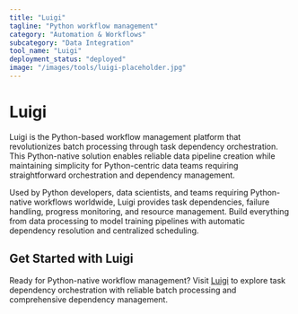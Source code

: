 ```yaml
---
title: "Luigi"
tagline: "Python workflow management"
category: "Automation & Workflows"
subcategory: "Data Integration"
tool_name: "Luigi"
deployment_status: "deployed"
image: "/images/tools/luigi-placeholder.jpg"
---
```


# Luigi

Luigi is the Python-based workflow management platform that revolutionizes batch processing through task dependency orchestration. This Python-native solution enables reliable data pipeline creation while maintaining simplicity for Python-centric data teams requiring straightforward orchestration and dependency management.

Used by Python developers, data scientists, and teams requiring Python-native workflows worldwide, Luigi provides task dependencies, failure handling, progress monitoring, and resource management. Build everything from data processing to model training pipelines with automatic dependency resolution and centralized scheduling.

## Get Started with Luigi

Ready for Python-native workflow management? Visit [Luigi](https://luigi.readthedocs.io) to explore task dependency orchestration with reliable batch processing and comprehensive dependency management.
